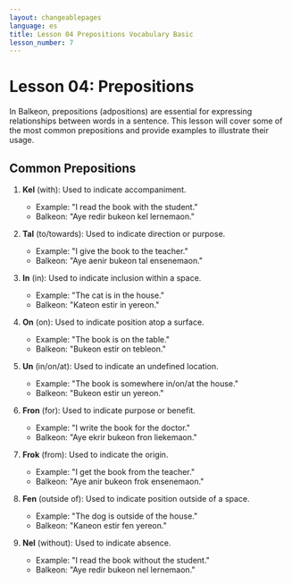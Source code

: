 ```yaml
---
layout: changeablepages
language: es
title: Lesson 04 Prepositions Vocabulary Basic
lesson_number: 7
---
```


# Lesson 04: Prepositions

In Balkeon, prepositions (adpositions) are essential for expressing relationships between words in a sentence. This lesson will cover some of the most common prepositions and provide examples to illustrate their usage.

## Common Prepositions

1. **Kel** (with): Used to indicate accompaniment.
    - Example: "I read the book with the student."
    - Balkeon: "Aye redir bukeon kel lernemaon."

2. **Tal** (to/towards): Used to indicate direction or purpose.
    - Example: "I give the book to the teacher."
    - Balkeon: "Aye aenir bukeon tal ensenemaon."

3. **In** (in): Used to indicate inclusion within a space.
    - Example: "The cat is in the house."
    - Balkeon: "Kateon estir in yereon."

4. **On** (on): Used to indicate position atop a surface.
    - Example: "The book is on the table."
    - Balkeon: "Bukeon estir on tebleon."

5. **Un** (in/on/at): Used to indicate an undefined location.
    - Example: "The book is somewhere in/on/at the house."
    - Balkeon: "Bukeon estir un yereon."

6. **Fron** (for): Used to indicate purpose or benefit.
    - Example: "I write the book for the doctor."
    - Balkeon: "Aye ekrir bukeon fron liekemaon."

7. **Frok** (from): Used to indicate the origin.
    - Example: "I get the book from the teacher."
    - Balkeon: "Aye anir bukeon frok ensenemaon."

8. **Fen** (outside of): Used to indicate position outside of a space.
    - Example: "The dog is outside of the house."
    - Balkeon: "Kaneon estir fen yereon."

9. **Nel** (without): Used to indicate absence.
    - Example: "I read the book without the student."
    - Balkeon: "Aye redir bukeon nel lernemaon."
